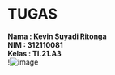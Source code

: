 # TUGAS 

**Nama : Kevin Suyadi Ritonga** <br/>
**NIM : 312110081** <br/>
**Kelas : TI.21.A3** <br/>
!![image](https://github.com/Vinez666/pratikum9/assets/127708664/4ab7090b-4c7a-4573-9a6a-646289b00dea)
